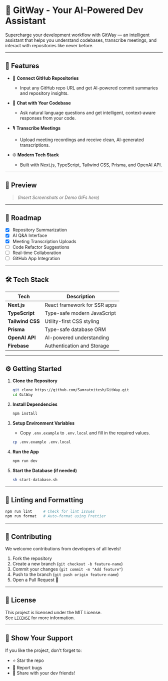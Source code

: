 
# 🚀 GitWay - Your AI-Powered Dev Assistant

Supercharge your development workflow with GitWay — an intelligent assistant that helps you understand codebases, transcribe meetings, and interact with repositories like never before.

---
## 📌 Features

- 🔗 **Connect GitHub Repositories**
  - Input any GitHub repo URL and get AI-powered commit summaries and repository insights.

- 🤖 **Chat with Your Codebase**
  - Ask natural language questions and get intelligent, context-aware responses from your code.

- 🎙️ **Transcribe Meetings**
  - Upload meeting recordings and receive clean, AI-generated transcriptions.

- 🌐 **Modern Tech Stack**
  - Built with Next.js, TypeScript, Tailwind CSS, Prisma, and OpenAI API.

---

## 📸 Preview

> _(Insert Screenshots or Demo GIFs here)_

---

## 🚧 Roadmap

- [x] Repository Summarization
- [x] AI Q&A Interface
- [x] Meeting Transcription Uploads
- [ ] Code Refactor Suggestions
- [ ] Real-time Collaboration
- [ ] GitHub App Integration

---

## 🛠️ Tech Stack

| Tech        | Description                       |
|-------------|-----------------------------------|
| **Next.js** | React framework for SSR apps      |
| **TypeScript** | Type-safe modern JavaScript     |
| **Tailwind CSS** | Utility-first CSS styling     |
| **Prisma**   | Type-safe database ORM           |
| **OpenAI API** | AI-powered understanding        |
| **Firebase** | Authentication and Storage       |

---

## ⚙️ Getting Started

1. **Clone the Repository**
   ```bash
   git clone https://github.com/Samratnitesh/GitWay.git
   cd GitWay
   ```

2. **Install Dependencies**
   ```bash
   npm install
   ```

3. **Setup Environment Variables**
   - Copy `.env.example` to `.env.local` and fill in the required values.
   ```bash
   cp .env.example .env.local
   ```

4. **Run the App**
   ```bash
   npm run dev
   ```

5. **Start the Database (if needed)**
   ```bash
   sh start-database.sh
   ```

---

## 🧪 Linting and Formatting

```bash
npm run lint     # Check for lint issues
npm run format   # Auto-format using Prettier
```

---

## 🤝 Contributing

We welcome contributions from developers of all levels!

1. Fork the repository
2. Create a new branch (`git checkout -b feature-name`)
3. Commit your changes (`git commit -m "Add feature"`)
4. Push to the branch (`git push origin feature-name`)
5. Open a Pull Request 🚀

---

## 📄 License

This project is licensed under the MIT License.  
See [`LICENSE`](./LICENSE) for more information.

---

## 🌟 Show Your Support

If you like the project, don't forget to:

- ⭐ Star the repo
- 🐛 Report bugs
- 📢 Share with your dev friends!


